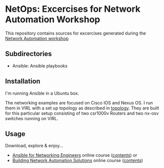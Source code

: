 # NetOps: Excercises for Network Automation Workshop

This repository contains sources for excercises generated during the
[Network Automation workshop](http://www.ipspace.net/NetAutWS)

## Subdirectories 
* Ansible: Ansible playbooks

## Installation

I'm running Ansible in a Ubuntu box. 

The networking examples are focused on Cisco IOS and Nexus OS. I run them in VIRL with a set up topology as described in [topology](topology/README.md). They are built for this particular setup consisting of two csr1000v Routers and two nx-osv switches running on VIRL.

## Usage

Download, explore & enjoy... 

* [Ansible for Networking Engineers](http://www.ipspace.net/Ansible_for_Networking_Engineers) online course ([contents](https://my.ipspace.net/bin/list?id=AnsibleOC)) or
* [Building Network Automation Solutions](http://www.ipspace.net/Building_Network_Automation_Solutions) online course ([contents](https://my.ipspace.net/bin/list?id=NetAutSol))


